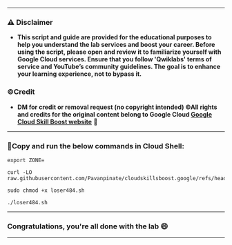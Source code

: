 




---

### ⚠️ Disclaimer
- **This script and guide are provided for  the educational purposes to help you understand the lab services and boost your career. Before using the script, please open and review it to familiarize yourself with Google Cloud services. Ensure that you follow 'Qwiklabs' terms of service and YouTube’s community guidelines. The goal is to enhance your learning experience, not to bypass it.**

### ©Credit
- **DM for credit or removal request (no copyright intended) ©All rights and credits for the original content belong to Google Cloud [Google Cloud Skill Boost website](https://www.cloudskillsboost.google/)** 🙏

---

### 🚨Copy and run the below commands in Cloud Shell:

```
export ZONE=
```

```
curl -LO raw.githubusercontent.com/Pavanpinate/cloudskillsboost.google/refs/heads/main/Using%20Cloud%20Trace%20on%20Kubernetes%20Engine/loser484.sh

sudo chmod +x loser484.sh

./loser484.sh
```
---



### Congratulations, you're all done with the lab 😄

---
